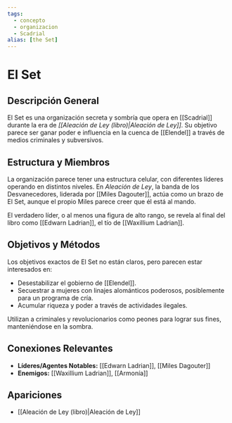 ```yaml
---
tags:
  - concepto
  - organizacion
  - Scadrial
alias: [the Set]
---
```


# El Set

## Descripción General
El Set es una organización secreta y sombría que opera en [[Scadrial]] durante la era de *[[Aleación de Ley (libro)|Aleación de Ley]]*. Su objetivo parece ser ganar poder e influencia en la cuenca de [[Elendel]] a través de medios criminales y subversivos.

## Estructura y Miembros
La organización parece tener una estructura celular, con diferentes líderes operando en distintos niveles. En *Aleación de Ley*, la banda de los Desvanecedores, liderada por [[Miles Dagouter]], actúa como un brazo de El Set, aunque el propio Miles parece creer que él está al mando.

El verdadero líder, o al menos una figura de alto rango, se revela al final del libro como [[Edwarn Ladrian]], el tío de [[Waxillium Ladrian]].

## Objetivos y Métodos
Los objetivos exactos de El Set no están claros, pero parecen estar interesados en:
*   Desestabilizar el gobierno de [[Elendel]].
*   Secuestrar a mujeres con linajes alománticos poderosos, posiblemente para un programa de cría.
*   Acumular riqueza y poder a través de actividades ilegales.

Utilizan a criminales y revolucionarios como peones para lograr sus fines, manteniéndose en la sombra.

## Conexiones Relevantes
* **Líderes/Agentes Notables:** [[Edwarn Ladrian]], [[Miles Dagouter]]
* **Enemigos:** [[Waxillium Ladrian]], [[Armonía]]

## Apariciones
* [[Aleación de Ley (libro)|Aleación de Ley]]
